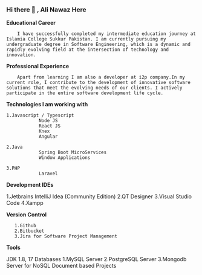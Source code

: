 ### Hi there 👋 , Ali Nawaz Here

**Educational Career**
	
		I have successfully completed my intermediate education journey at Islamia College Sukkur Pakistan. I am currently pursuing my undergraduate degree in Software Engineering, which is a dynamic and rapidly evolving field at the intersection of technology and innovation.

**Professional Experience**

		Apart from learning I am also a developer at i2p company.In my current role, I contribute to the development of innovative software solutions that meet the evolving needs of our clients. I actively participate in the entire software development life cycle.

**Technologies I am working with**
	
	1.Javascript / Typescript
				Node JS
				React JS
				Knex
		  		Angular
		
	2.Java
				Spring Boot MicroServices
				Window Applications

  	3.PHP
   				Laravel

**Development IDEs**
	
1.Jetbrains IntelliJ Idea (Community Edition)
2.QT Designer
3.Visual Studio Code
4.Xampp

**Version Control**

       1.Github
       2.Bitbucket
       3.Jira for Software Project Management

**Tools**

JDK 
 		1.8, 17
Databases
	 	1.MySQL Server
	        2.PostgreSQL Server
	        3.Mongodb Server for NoSQL Document based Projects
